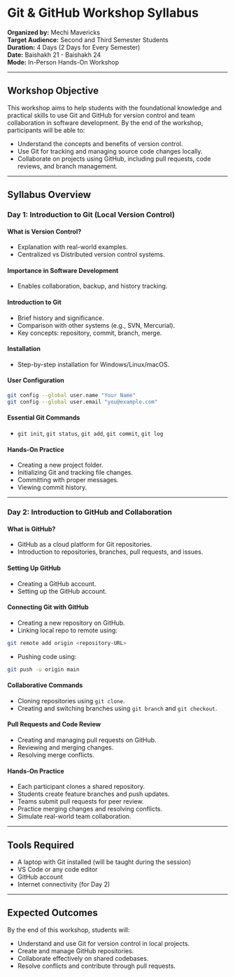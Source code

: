 # Git & GitHub Workshop Syllabus

**Organized by:** Mechi Mavericks  
**Target Audience:** Second and Third Semester Students  
**Duration:** 4 Days (2 Days for Every Semester)  
**Date:** Baishakh 21 - Baishakh 24  
**Mode:** In-Person Hands-On Workshop  

---

## Workshop Objective

This workshop aims to help students with the foundational knowledge and practical skills to use Git and GitHub for version control and team collaboration in software development. By the end of the workshop, participants will be able to:

- Understand the concepts and benefits of version control.
- Use Git for tracking and managing source code changes locally.
- Collaborate on projects using GitHub, including pull requests, code reviews, and branch management.

---

## Syllabus Overview

### **Day 1: Introduction to Git (Local Version Control)**

#### What is Version Control?
- Explanation with real-world examples.
- Centralized vs Distributed version control systems.

#### Importance in Software Development
- Enables collaboration, backup, and history tracking.

#### Introduction to Git
- Brief history and significance.
- Comparison with other systems (e.g., SVN, Mercurial).
- Key concepts: repository, commit, branch, merge.

#### Installation
- Step-by-step installation for Windows/Linux/macOS.

#### User Configuration
```bash
git config --global user.name "Your Name"
git config --global user.email "you@example.com"
```

#### Essential Git Commands
- `git init`, `git status`, `git add`, `git commit`, `git log`

#### Hands-On Practice
- Creating a new project folder.
- Initializing Git and tracking file changes.
- Committing with proper messages.
- Viewing commit history.

---

### **Day 2: Introduction to GitHub and Collaboration**

#### What is GitHub?
- GitHub as a cloud platform for Git repositories.
- Introduction to repositories, branches, pull requests, and issues.

#### Setting Up GitHub
- Creating a GitHub account.
- Setting up the GitHub account.

#### Connecting Git with GitHub
- Creating a new repository on GitHub.
- Linking local repo to remote using:
```bash
git remote add origin <repository-URL>
```
- Pushing code using:
```bash
git push -u origin main
```

#### Collaborative Commands
- Cloning repositories using `git clone`.
- Creating and switching branches using `git branch` and `git checkout`.

#### Pull Requests and Code Review
- Creating and managing pull requests on GitHub.
- Reviewing and merging changes.
- Resolving merge conflicts.

#### Hands-On Practice
- Each participant clones a shared repository.
- Students create feature branches and push updates.
- Teams submit pull requests for peer review.
- Practice merging changes and resolving conflicts.
- Simulate real-world team collaboration.

---

## Tools Required

- A laptop with Git installed (will be taught during the session)
- VS Code or any code editor
- GitHub account
- Internet connectivity (for Day 2)

---

## Expected Outcomes

By the end of this workshop, students will:

- Understand and use Git for version control in local projects.
- Create and manage GitHub repositories.
- Collaborate effectively on shared codebases.
- Resolve conflicts and contribute through pull requests.
